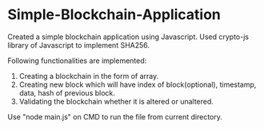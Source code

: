 # Simple-Blockchain-Application
Created a simple blockchain application using Javascript.
Used crypto-js library of Javascript to implement SHA256.

Following functionalities are implemented:
  1. Creating a blockchain in the form of array.
  2. Creating new block which will have index of block(optional), timestamp, data, hash of previous block.
  3. Validating the blockchain whether it is altered or unaltered.

Use "node main.js" on CMD to run the file from current directory.
